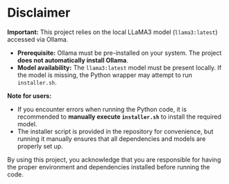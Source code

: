 # Disclaimer

**Important:** This project relies on the local LLaMA3 model (`llama3:latest`) accessed via Ollama. 

- **Prerequisite:** Ollama must be pre-installed on your system. The project **does not automatically install Ollama**.  
- **Model availability:** The `llama3:latest` model must be present locally. If the model is missing, the Python wrapper may attempt to run `installer.sh`.  

**Note for users:**  
- If you encounter errors when running the Python code, it is recommended to **manually execute `installer.sh`** to install the required model.  
- The installer script is provided in the repository for convenience, but running it manually ensures that all dependencies and models are properly set up.  

By using this project, you acknowledge that you are responsible for having the proper environment and dependencies installed before running the code.
